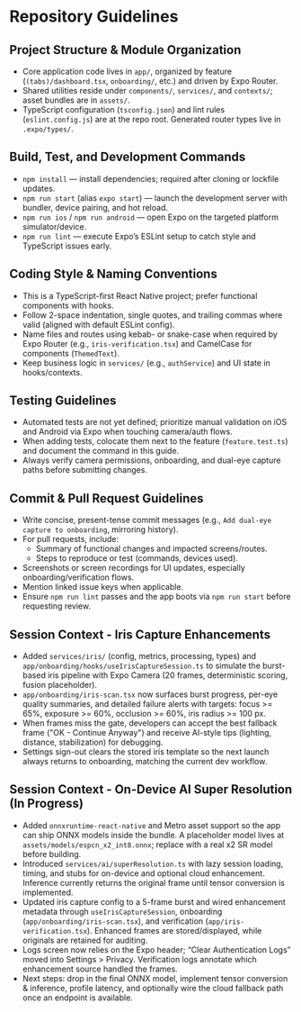# Repository Guidelines

## Project Structure & Module Organization
- Core application code lives in `app/`, organized by feature (`(tabs)/dashboard.tsx`, `onboarding/`, etc.) and driven by Expo Router.
- Shared utilities reside under `components/`, `services/`, and `contexts/`; asset bundles are in `assets/`.
- TypeScript configuration (`tsconfig.json`) and lint rules (`eslint.config.js`) are at the repo root. Generated router types live in `.expo/types/`.

## Build, Test, and Development Commands
- `npm install` — install dependencies; required after cloning or lockfile updates.
- `npm run start` (alias `expo start`) — launch the development server with bundler, device pairing, and hot reload.
- `npm run ios` / `npm run android` — open Expo on the targeted platform simulator/device.
- `npm run lint` — execute Expo’s ESLint setup to catch style and TypeScript issues early.

## Coding Style & Naming Conventions
- This is a TypeScript-first React Native project; prefer functional components with hooks.
- Follow 2-space indentation, single quotes, and trailing commas where valid (aligned with default ESLint config).
- Name files and routes using kebab- or snake-case when required by Expo Router (e.g., `iris-verification.tsx`) and CamelCase for components (`ThemedText`).
- Keep business logic in `services/` (e.g., `authService`) and UI state in hooks/contexts.

## Testing Guidelines
- Automated tests are not yet defined; prioritize manual validation on iOS and Android via Expo when touching camera/auth flows.
- When adding tests, colocate them next to the feature (`feature.test.ts`) and document the command in this guide.
- Always verify camera permissions, onboarding, and dual-eye capture paths before submitting changes.

## Commit & Pull Request Guidelines
- Write concise, present-tense commit messages (e.g., `Add dual-eye capture to onboarding`, mirroring history).
- For pull requests, include:
  - Summary of functional changes and impacted screens/routes.
  - Steps to reproduce or test (commands, devices used).
- Screenshots or screen recordings for UI updates, especially onboarding/verification flows.
- Mention linked issue keys when applicable.
- Ensure `npm run lint` passes and the app boots via `npm run start` before requesting review.

## Session Context - Iris Capture Enhancements
- Added `services/iris/` (config, metrics, processing, types) and `app/onboarding/hooks/useIrisCaptureSession.ts` to simulate the burst-based iris pipeline with Expo Camera (20 frames, deterministic scoring, fusion placeholder).
- `app/onboarding/iris-scan.tsx` now surfaces burst progress, per-eye quality summaries, and detailed failure alerts with targets: focus >= 65%, exposure >= 60%, occlusion >= 60%, iris radius >= 100 px.
- When frames miss the gate, developers can accept the best fallback frame ("OK - Continue Anyway") and receive AI-style tips (lighting, distance, stabilization) for debugging.
- Settings sign-out clears the stored iris template so the next launch always returns to onboarding, matching the current dev workflow.

## Session Context - On-Device AI Super Resolution (In Progress)
- Added `onnxruntime-react-native` and Metro asset support so the app can ship ONNX models inside the bundle. A placeholder model lives at `assets/models/espcn_x2_int8.onnx`; replace with a real x2 SR model before building.
- Introduced `services/ai/superResolution.ts` with lazy session loading, timing, and stubs for on-device and optional cloud enhancement. Inference currently returns the original frame until tensor conversion is implemented.
- Updated iris capture config to a 5-frame burst and wired enhancement metadata through `useIrisCaptureSession`, onboarding (`app/onboarding/iris-scan.tsx`), and verification (`app/iris-verification.tsx`). Enhanced frames are stored/displayed, while originals are retained for auditing.
- Logs screen now relies on the Expo header; “Clear Authentication Logs” moved into Settings > Privacy. Verification logs annotate which enhancement source handled the frames.
- Next steps: drop in the final ONNX model, implement tensor conversion & inference, profile latency, and optionally wire the cloud fallback path once an endpoint is available.
